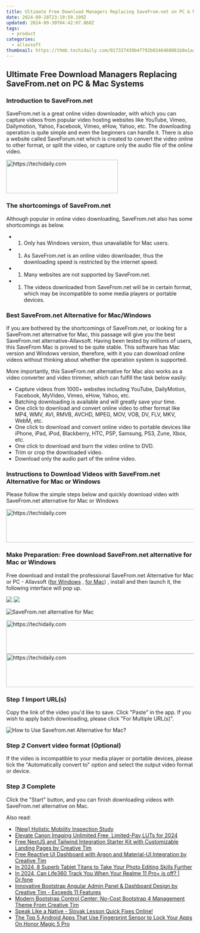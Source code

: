 ```yaml
---
title: Ultimate Free Download Managers Replacing SaveFrom.net on PC & Mac Systems
date: 2024-09-28T23:19:59.199Z
updated: 2024-09-30T04:42:07.060Z
tags:
  - product
categories:
  - allavsoft
thumbnail: https://thmb.techidaily.com/017337439b4f792b0246468061b8e1aa8f8f36d01cdf2619fb3c06685fc0972f.jpg
---
```


## Ultimate Free Download Managers Replacing SaveFrom.net on PC & Mac Systems

### Introduction to SaveFrom.net

SaveFrom.net is a great online video downloader, with which you can capture videos from popular video hosting websites like YouTube, Vimeo, Dailymotion, Yahoo, Facebook, Vimeo, eHow, Yahoo, etc. The downloading operation is quite simple and even the beginners can handle it. There is also a website called SaveForum.net which is created to convert the video online to other format, or split the video, or capture only the audio file of the online video.

<!-- affiliate ads begin -->
<a href="https://aligracehair.sjv.io/c/5597632/1925468/19272" target="_top" id="1925468">
  <img src="//a.impactradius-go.com/display-ad/19272-1925468" border="0" alt="https://techidaily.com" width="300" height="90"/>
</a>
<img height="0" width="0" src="https://aligracehair.sjv.io/i/5597632/1925468/19272" style="position:absolute;visibility:hidden;" border="0" />
<!-- affiliate ads end -->

### The shortcomings of SaveFrom.net

Although popular in online video downloading, SaveFrom.net also has some shortcomings as below.

* 1. Only has Windows version, thus unavailable for Mac users.
* 1. As SaveFrom.net is an online video downloader, thus the downloading speed is restricted by the internet speed.
* 1. Many websites are not supported by SaveFrom.net.
* 1. The videos downloaded from SaveFrom.net will be in certain format, which may be incompatible to some media players or portable devices.

### Best SaveFrom.net Alternative for Mac/Windows

If you are bothered by the shortcomings of SaveFrom.net, or looking for a SaveFrom.net alternative for Mac, this passage will give you the best SaveFrom.net alternative-Allavsoft. Having been tested by millions of users, this SaveFrom Mac is proved to be quite stable. This software has Mac version and Windows version, therefore, with it you can download online videos without thinking about whether the operation system is supported.

More importantly, this SaveFrom.net alternative for Mac also works as a video converter and video trimmer, which can fulfill the task below easily:

* Capture videos from 1000+ websites including YouTube, DailyMotion, Facebook, MyVideo, Vimeo, eHow, Yahoo, etc.
* Batching downloading is available and will greatly save your time.
* One click to download and convert online video to other format like MP4, WMV, AVI, RMVB, AVCHD, MPEG, MOV, VOB, DV, FLV, MKV, WebM, etc.
* One click to download and convert online video to portable devices like iPhone, iPad, iPod, Blackberry, HTC, PSP, Samsung, PS3, Zune, Xbox, etc.
* One click to download and burn the video online to DVD.
* Trim or crop the downloaded video.
* Download only the audio part of the online video.

### Instructions to Download Videos with SaveFrom.net Alternative for Mac or Windows

Please follow the simple steps below and quickly download video with SaveFrom.net alternative for Mac or Windows

<!-- affiliate ads begin -->
<a href="https://ephamedtechinc.pxf.io/c/5597632/2137210/26400" target="_top" id="2137210">
  <img src="//a.impactradius-go.com/display-ad/26400-2137210" border="0" alt="https://techidaily.com" width="728" height="90"/>
</a>
<img height="0" width="0" src="https://ephamedtechinc.pxf.io/i/5597632/2137210/26400" style="position:absolute;visibility:hidden;" border="0" />
<!-- affiliate ads end -->

### Make Preparation: Free download SaveFrom.net alternative for Mac or Windows

Free download and install the professional SaveFrom.net Alternative for Mac or PC - Allavsoft ([for Windows](https://tools.techidaily.com/allavsoft/products/) , [for Mac](https://tools.techidaily.com/allavsoft/products/)) , install and then launch it, the following interface will pop up.

[![](https://www.allavsoft.com/how-to/../images/how-to/free-download-win.jpg)](https://tools.techidaily.com/allavsoft/products/) [![](https://www.allavsoft.com/how-to/../images/how-to/free-download-mac.jpg)](https://tools.techidaily.com/allavsoft/products/)

![SaveFrom.net alternative for Mac](https://www.allavsoft.com/how-to/../images/allavsoft-mac/screen-shot-600.jpg)

<!-- affiliate ads begin -->
<a href="https://appsumo.8odi.net/c/5597632/2118314/7443" target="_top" id="2118314">
  <img src="//a.impactradius-go.com/display-ad/7443-2118314" border="0" alt="https://techidaily.com" width="728" height="90"/>
</a>
<img height="0" width="0" src="https://appsumo.8odi.net/i/5597632/2118314/7443" style="position:absolute;visibility:hidden;" border="0" />
<!-- affiliate ads end -->

<!-- affiliate ads begin -->
<a href="https://imp.i357552.net/c/5597632/947746/11832" target="_top" id="947746">
  <img src="//a.impactradius-go.com/display-ad/11832-947746" border="0" alt="https://techidaily.com" width="728" height="90"/>
</a>
<img height="0" width="0" src="https://imp.i357552.net/i/5597632/947746/11832" style="position:absolute;visibility:hidden;" border="0" />
<!-- affiliate ads end -->

### Step _1_ Import URL(s)

Copy the link of the video you'd like to save. Click "Paste" in the app. If you wish to apply batch downloading, please click "For Multiple URL(s)".

![How to Use Savefrom.net Alternative for Mac?](https://www.allavsoft.com/how-to/../images/how-to/savefrom-net-alternative-for-mac-windows/how-to-use-savefrom-net-alternative.jpg)

### Step _2_ Convert video format (Optional)

If the video is incompatible to your media player or portable devices, please tick the "Automatically convert to" option and select the output video format or device.

### Step _3_ Complete

Click the "Start" button, and you can finish downloading videos with SaveFrom.net alternative on Mac.

<ins class="adsbygoogle"
     style="display:block"
     data-ad-format="autorelaxed"
     data-ad-client="ca-pub-7571918770474297"
     data-ad-slot="1223367746"></ins>

<ins class="adsbygoogle"
     style="display:block"
     data-ad-client="ca-pub-7571918770474297"
     data-ad-slot="8358498916"
     data-ad-format="auto"
     data-full-width-responsive="true"></ins>

<span class="atpl-alsoreadstyle">Also read:</span>
<div><ul>
<li><a href="https://fox-info.techidaily.com/new-holistic-mobility-inspection-study/"><u>[New] Holistic Mobility Inspection Study</u></a></li>
<li><a href="https://fox-direct.techidaily.com/elevate-canon-imaging-unlimited-free-limited-pay-luts-for-2024/"><u>Elevate Canon Imaging Unlimited Free, Limited-Pay LUTs for 2024</u></a></li>
<li><a href="https://fox-ssl.techidaily.com/free-nextjs-and-tailwind-integration-starter-kit-with-customizable-landing-pages-by-creative-tim/"><u>Free NextJS and Tailwind Integration Starter Kit with Customizable Landing Pages by Creative Tim</u></a></li>
<li><a href="https://fox-ssl.techidaily.com/free-reactive-ui-dashboard-with-argon-and-material-ui-integration-by-creative-tim/"><u>Free Reactive UI Dashboard with Argon and Material-UI Integration by Creative Tim</u></a></li>
<li><a href="https://extra-resources.techidaily.com/in-2024-8-superb-tablet-titans-to-take-your-photo-editing-skills-further/"><u>In 2024, 8 Superb Tablet Titans to Take Your Photo Editing Skills Further</u></a></li>
<li><a href="https://change-location.techidaily.com/in-2024-can-life360-track-you-when-your-realme-11-proplus-is-off-drfone-by-drfone-virtual-android/"><u>In 2024, Can Life360 Track You When Your Realme 11 Pro+ is off? | Dr.fone</u></a></li>
<li><a href="https://fox-ssl.techidaily.com/innovative-bootstrap-angular-admin-panel-and-dashboard-design-by-creative-tim-exceeds-11-features/"><u>Innovative Bootstrap Angular Admin Panel & Dashboard Design by Creative Tim - Exceeds 11 Features</u></a></li>
<li><a href="https://fox-ssl.techidaily.com/modern-bootstrap-control-center-no-cost-bootstrap-4-management-theme-from-creative-tim/"><u>Modern Bootstrap Control Center: No-Cost Bootstrap 4 Management Theme From Creative Tim</u></a></li>
<li><a href="https://mondly-stories.techidaily.com/speak-like-a-native-slovak-lesson-quick-fixes-online/"><u>Speak Like a Native - Slovak Lesson Quick Fixes Online!</u></a></li>
<li><a href="https://unlock-android.techidaily.com/the-top-5-android-apps-that-use-fingerprint-sensor-to-lock-your-apps-on-honor-magic-5-pro-by-drfone-android/"><u>The Top 5 Android Apps That Use Fingerprint Sensor to Lock Your Apps On Honor Magic 5 Pro</u></a></li>
</ul></div>

